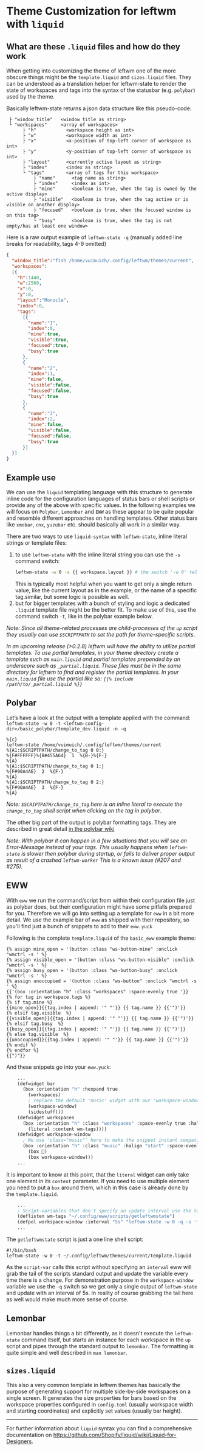 # Theme Customization for leftwm with `liquid`

## What are these `.liquid` files and how do they work

When getting into customizing the theme of leftwm one of the more obscure things might be the `template.liquid` and `sizes.liquid` files.
They can be understood as a translation helper for leftwm-state to render the state of workspaces and tags into the syntax of the statusbar (e.g. `polybar`) used by the theme.

Basically leftwm-state returns a json data structure like this pseudo-code:
```
 ├ "window_title"   <window title as string>
 └ "workspaces"     <array of workspaces>
      ├ "h"           <workspace height as int>
      ├ "w"           <workspace width as int>
      ├ "x"           <x-position of top-left corner of workspace as int>
      ├ "y"           <y-position of top-left corner of workspace as int>
      ├ "layout"      <currently active layout as string>
      ├ "index"       <index as string>
      └ "tags"        <array of tags for this workspace>
          ├ "name"      <tag name as string>
          ├ "index"     <index as int>
          ├ "mine"      <boolean is true, when the tag is owned by the active display>
          ├ "visible"   <boolean is true, when the tag active or is visible on another display>
          ├ "focused"   <boolean is true, when the focused window is on this tag>
          └ "busy"      <boolean is true, when the tag is not empty/has at least one window>
```

Here is a raw output example of `leftwm-state -q` (manually added line breaks for readability, tags 4-9 omitted)
```json
{
  "window_title":"fish /home/vuimuich/.config/leftwm/themes/current",
  "workspaces":
  [{
    "h":1440,
    "w":2560,
    "x":0,
    "y":0,
    "layout":"Monocle",
    "index":0,
    "tags":
      [{
        "name":"1",
        "index":0,
        "mine":true,
        "visible":true,
        "focused":true,
        "busy":true
      },
      {
        "name":"2",
        "index":1,
        "mine":false,
        "visible":false,
        "focused":false,
        "busy":true
      },
      {
        "name":"3",
        "index":2,
        "mine":false,
        "visible":false,
        "focused":false,
        "busy":true
      }]
  }]
}
```

## Example use

We can use the `liquid` templating language with this structure to generate inline code for the configuration languages of status bars or shell scripts or provide any of the above with specific values.
In the following examples we will focus on `Polybar`, `Lemonbar` and `EWW` as these appear to be quite popular and resemble different approaches on handling templates. Other status bars like `xmobar`, `cnx`, `yuzubar` etc. should basically all work in a similar way.

There are two ways to use `liquid-syntax` with `leftwm-state`, inline literal strings or template files:
1. to use `leftwm-state` with the inline literal string you can use the `-s` command switch:
   ```sh
   leftwm-state -w 0 -s {{ workspace.layout }} # the switch '-w 0' tells leftwm-state to return values for workspace[0]
   ```
   This is typically most helpful when you want to get only a single return value, like the current layout as in the example, or the name of a specific tag.similar, but some logic is possible as well.
2. but for bigger templates with a bunch of styling and logic a dedicated `.liquid` template file might be the better fit.
   To make use of this, use the command switch `-t`, like in the polybar example below.

*Note: Since all theme-related processes are child-processes of the `up` script they usually can use `$SCRIPTPATH` to set the path for theme-specific scripts.*

_In an upcoming release (>0.2.8) leftwm will have the ability to utilize partial templates. To use partial templates, in your theme directory create a template such as `main.liquid` and partial templates prepended by an underscore such as `_partial.liquid`. These files must be in the same directory for leftwm to find and register the partial templates. In your `main.liquid` file use the partial like so: `{{% include /path/to/_partial.liquid %}}`_

## Polybar

Let’s have a look at the output with a template applied with the command: `leftwm-state -w 0 -t <leftwm-config-dir>/basic_polybar/template_dev.liquid -n -q`
```polybar
%{c}
leftwm-state /home/vuimuich/.config/leftwm/themes/current
%{A1:$SCRIPTPATH/change_to_tag 0 0:}
%{F#FFFFFF}%{B#455A64}  1  %{B-}%{F-}
%{A}
%{A1:$SCRIPTPATH/change_to_tag 0 1:}
%{F#90A4AE}  2  %{F-}
%{A}
%{A1:$SCRIPTPATH/change_to_tag 0 2:}
%{F#90A4AE}  3  %{F-}
%{A}
```
*Note: `$SCRIPTPATH/change_to_tag` here is an inline literal to execute the `change_to_tag` shell script when clicking on the tag in polybar*.

The other big part of the output is polybar formatting tags. They are described in great detail [in the polybar wiki](https://github.com/polybar/polybar/wiki/Formatting#format-tags)

*Note: With polybar it can happen in a few situations that you will see an Error-Message instead of your tags.*
     *This usually happens when `leftwm-state` is slower then polybar during startup, or fails to deliver proper output as result of a crashed `leftwm-worker`*
     *This is a known issue (#207 and #275).*


## EWW

With `eww` we run the command/script from within their configuration file just as polybar does, but their configuration might have some pitfalls prepared for you. Therefore we will go into setting up a template for `eww` in a bit more detail.
We use the example bar of `eww` as shipped with their repository, so you'll find just a bunch of snippets to add to their `eww.yuck`

Following is the complete `template.liquid` of the `basic_eww` example theme: 
```liquid
{% assign mine_open = '(button :class "ws-button-mine" :onclick "wmctrl -s ' %}
{% assign visible_open = '(button :class "ws-button-visible" :onclick "wmctrl -s ' %}
{% assign busy_open = '(button :class "ws-button-busy" :onclick "wmctrl -s ' %}
{% assign unoccupied = '(button :class "ws-button" :onclick "wmctrl -s ' %}
{{'(box :orientation "h" :class "workspaces" :space-evenly true '}}
{% for tag in workspace.tags %}
{% if tag.mine %}
{{mine_open}}{{tag.index | append: '" "'}} {{ tag.name }} {{'")'}}
{% elsif tag.visible  %}
{{visible_open}}{{tag.index | append: '" "'}} {{ tag.name }} {{'")'}}
{% elsif tag.busy  %}
{{busy_open}}{{tag.index | append: '" "'}} {{ tag.name }} {{'")'}}
{% else tag.visible  %}
{{unoccupied}}{{tag.index | append: '" "'}} {{ tag.name }} {{'")'}}
{% endif %}
{% endfor %}
{{")"}}

```
And these snippets go into your `eww.yuck`:
```lisp
    ...
    (defwidget bar
      (box :orientation "h" :hexpand true
        (workspaces)
        ; replace the default 'music' widget with our 'workspace-window'
        (workspace-window)
        (sidestuff)))
    (defwidget workspaces
      (box :orientation "h" :class "workspaces" :space-evenly true :halign "center" :valign "center">
        (literal :content wm-tags))))
    (defwidget workspace-window
      ; We use 'class="music"' here to make the snippet instant compatible with the `eww.scss` in the example bar
      (box :orientation "h" :class "music" :halign "start" :space-evenly false
        (box )
        (box workspace-window)))
    ...
```
It is important to know at this point, that the `literal` widget can only take one element in its `content` parameter. If you need to use multiple element you need to put a `box` around them, which in this case is already done by the `template.liquid`.
```lisp
    ...
    ; Script-variables that don't specify an update interval use the tail of the scripts stdout -->
    (deflisten wm-tags "~/.config/eww/scripts/getleftwmstate")
    (defpol workspace-window :interval "5s" "leftwm-state -w 0 -q -s '{{ window_title }}'")
    ...
```
The `getleftwmstate` script is just a one line shell script:
```shell
#!/bin/bash
leftwm-state -w 0 -t ~/.config/leftwm/themes/current/template.liquid
```
As the `script-var` calls this script without specifying an `interval` eww will grab the tail of the scripts standard output and update the variable every time there is a change.
For demonstration purpose in the `workspace-window` variable we use the `-q` switch so we get only a single output of `leftwm-state` and update with an interval of 5s. In reality of course grabbing the tail here as well would make much more sense of course.

## Lemonbar
Lemonbar handles things a bit differently, as it doesn't execute the `leftwm-state` command itself, but starts an instance for each workspace in the `up` script and pipes through the standard output to `lemonbar`.
The formatting is quite simple and well described in `man lemonbar`.

## `sizes.liquid`
This also a very common template in leftwm themes has basically the purpose of generating support for multiple side-by-side workspaces on a single screen.
It generates the size properties for bars based on the workspace properties configured in `config.toml` (usually workspace width and starting coordinates) and explicitly set values (usually bar height).

---
For further information about `liquid` syntax you can find a comprehensive documentation on https://github.com/Shopify/liquid/wiki/Liquid-for-Designers.